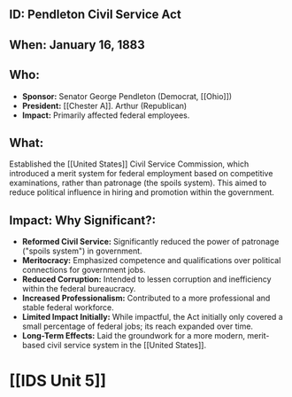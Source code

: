 ## ID: Pendleton Civil Service Act

## When: January 16, 1883

## Who: 
* **Sponsor:** Senator George Pendleton (Democrat, [[Ohio]])
* **President:** [[Chester A]]. Arthur (Republican)
* **Impact:** Primarily affected federal employees.

## What: 
Established the [[United States]] Civil Service Commission, which introduced a merit system for federal employment based on competitive examinations, rather than patronage (the spoils system).  This aimed to reduce political influence in hiring and promotion within the government.

## Impact: Why Significant?:
* **Reformed Civil Service:**  Significantly reduced the power of patronage ("spoils system") in government.
* **Meritocracy:**  Emphasized competence and qualifications over political connections for government jobs.
* **Reduced Corruption:** Intended to lessen corruption and inefficiency within the federal bureaucracy.
* **Increased Professionalism:** Contributed to a more professional and stable federal workforce.
* **Limited Impact Initially:** While impactful, the Act initially only covered a small percentage of federal jobs; its reach expanded over time.
* **Long-Term Effects:** Laid the groundwork for a more modern, merit-based civil service system in the [[United States]].

# [[IDS Unit 5]]